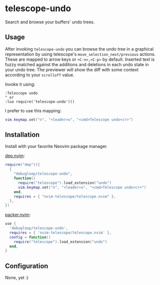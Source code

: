 # telescope-undo
Search and browse your buffers' undo trees.

## Usage

After invoking `telescope-undo` you can browse the undo tree in a graphical representation by using
telescope's `move_selection_next/previous` actions. These are mapped to arrow keys or `<C-n>,<C-p>`
by default. Inserted text is fuzzy matched against the additions and deletions in each undo state
in your undo tree. The previewer will show the diff with some context according to your `scrolloff`
value.

Invoke it using:

```viml
:Telescope undo
" or
:lua require('telescope-undo')()
```

I prefer to use this mapping:

```lua
vim.keymap.set("n", "<leader>u", "<cmd>Telescope undo<cr>")
```

## Installation
Install with your favorite Neovim package manager.

[dep.nvim](https://github.com/chiyadev/dep):

```lua
require("dep")({
  {
    "debugloop/telescope-undo",
    function()
      require("telescope").load_extension("undo")
      vim.keymap.set("n", "<leader>u", "<cmd>Telescope undo<cr>")
    end,
    requires = { "nvim-telescope/telescope.nvim" },
  },
})
```

[packer.nvim](https://github.com/wbthomason/packer.nvim):

```lua
use {
  'debugloop/telescope-undo',
  requires = { 'nvim-telescope/telescope.nvim' },
  config = function()
    require("telescope").load_extension("undo")
  end,
}
```

## Configuration

None, yet :)
